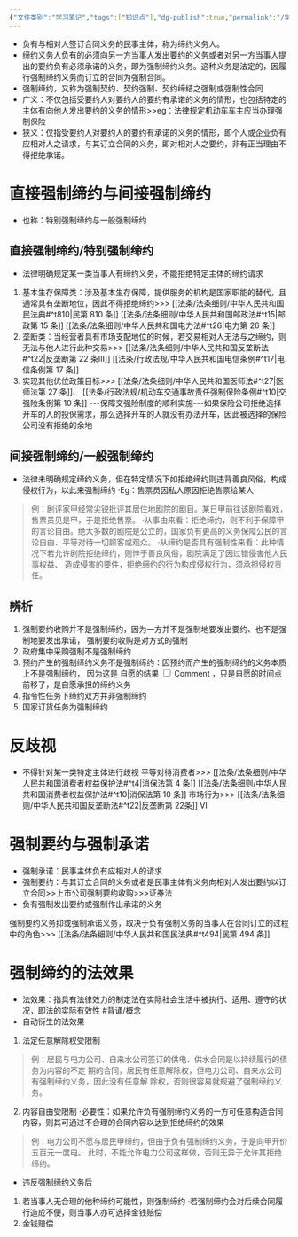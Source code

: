 ```yaml
---
{"文件类别":"学习笔记","tags":["知识点"],"dg-publish":true,"permalink":"/学习笔记/知识点cheese/强制缔约/","dgPassFrontmatter":true,"created":"2024-07-03T13:14:49.271+08:00","updated":"2024-09-30T11:31:51.483+08:00"}
---
```


- 负有与相对人签订合同义务的民事主体，称为缔约义务人。
- 缔约义务人负有的必须向另一方当事人发出要约的义务或者对另一方当事人提出的要约负有必须承诺的义务，即为强制缔约义务。这种义务是法定的，因履行强制缔约义务而订立的合同为强制合同。
- 强制缔约，又称为强制契约、契约强制、契约缔结之强制或强制性合同
- 广义：不仅包括受要约人对要约人的要约有承诺的义务的情形，也包括特定的主体有向他人发出要约的义务的情形>>eg：法律规定机动车车主应当办理强制保险
- 狭义：仅指受要约人对要约人的要约有承诺的义务的情形，即个人或企业负有应相对人之请求，与其订立合同的义务，即对相对人之要约，非有正当理由不得拒绝承诺。
# 直接强制缔约与间接强制缔约 
- 也称：特别强制缔约与一般强制缔约
## 直接强制缔约/特别强制缔约 
- 法律明确规定某一类当事人有缔约义务，不能拒绝特定主体的缔约请求
1. 基本生存保障类：涉及基本生存保障，提供服务的机构是国家职能的替代，且通常具有垄断地位，因此不得拒绝缔约>>> [[法条/法条细则/中华人民共和国民法典#^t810\|民第 810 条]] [[法条/法条细则/中华人民共和国邮政法#^t15\|邮政第 15 条]] [[法条/法条细则/中华人民共和国电力法#^t26\|电力第 26 条]]
2. 垄断类：当经营者具有市场支配地位的时候，若交易相对人无法与之缔约，则无法与他人进行此种交易>>> [[法条/法条细则/中华人民共和国反垄断法#^t22\|反垄断第 22 条Ⅲ]]  [[法条/行政法规/中华人民共和国电信条例#^t17\|电信条例第 17 条]]
3. 实现其他优位政策目标>>> [[法条/法条细则/中华人民共和国医师法#^t27\|医师法第 27 条]]、 [[法条/行政法规/机动车交通事故责任强制保险条例#^t10\|交强险条例第 10 条]] ---保障交强险制度的顺利实施---如果保险公司拒绝选择开车的人的投保需求，那么选择开车的人就没有办法开车，因此被选择的保险公司没有拒绝的余地
## 间接强制缔约/一般强制缔约
- 法律未明确规定缔约义务，但在特定情况下如拒绝缔约则违背善良风俗，构成侵权行为，以此来强制缔约
·Eg：售票员因私人原因拒绝售票给某人
>例：剧评家甲经常尖锐批评其居住地剧院的剧目。某日甲前往该剧院看戏，售票员见是甲，于是拒绝售票。 
>·从事由来看：拒绝缔约，则不利于保障甲的言论自由。绝大多数的剧院是公立的，国家负有更高的义务保障公民的言论自由、平等对待一切顾客或观众。 
>·从缔约是否具有强制性来看：此种情况下若允许剧院拒绝缔约，则悖于善良风俗，剧院满足了因过错侵害他人民事权益、 造成侵害的要件，拒绝缔约的行为构成侵权行为，须承担侵权责任。

## 辨析
1.  强制要约收购并不是强制缔约，因为一方并不是强制地要发出要约、也不是强制地要发出承诺， 强制要约收购是对方式的强制
2. 政府集中采购强制不是强制缔约 
3. 预约产生的强制缔约义务不是强制缔约：因预约而产生的强制缔约的义务本质上不是强制缔约， 因为这是<label class="ob-comment" title="和民法关系特点2平等主体中的各种合约关系对比，都是基于前一情况产生后续情况，认定基础为前" style=""> 自愿的结果 <input type="checkbox"> <span style=""> Comment </span></label>，只是自愿的时间点前移了，是自愿承担的缔约义务 
4. 指令性任务下缔约双方并非强制缔约
5. 国家订货任务为强制缔约

# 反歧视
- 不得针对某一类特定主体进行歧视
平等对待消费者>>> [[法条/法条细则/中华人民共和国消费者权益保护法#^t4\|消保法第 4 条]] [[法条/法条细则/中华人民共和国消费者权益保护法#^t10\|消保法第 10 条]]
市场行为>>> [[法条/法条细则/中华人民共和国反垄断法#^t22\|反垄断第 22条]] Ⅵ
# 强制要约与强制承诺
- 强制承诺：民事主体负有应相对人的请求
- 强制要约：与其订立合同的义务或者是民事主体有义务向相对人发出要约以订立合同>>上市公司强制要约收购>>>证券法
- 负有强制发出要约或强制作出承诺的义务

强制要约义务抑或强制承诺义务，取决于负有强制义务的当事人在合同订立的过程中的角色>>> [[法条/法条细则/中华人民共和国民法典#^t494\|民第 494 条]]
# 强制缔约的法效果
- 法效果：指具有法律效力的制定法在实际社会生活中被执行、适用、遵守的状况，即法的实际有效性 #背诵/概念 
- 自动衍生的法效果
1. 法定任意解除权受限制
>例：居民与电力公司、自来水公司签订的供电、供水合同是以持续履行的债务为内容的不定 期的合同，居民有任意解除权，但电力公司、自来水公司有强制缔约义务，因此没有任意解 除权，否则很容易就规避了强制缔约义务。
2. 内容自由受限制
·必要性：如果允许负有强制缔约义务的一方可任意构造合同内容，则其可通过不合理的合同内容以达到拒绝缔约的效果
>例：电力公司不愿与居民甲缔约，但由于负有强制缔约义务，于是向甲开价五百元一度电。 此时，不能允许电力公司这样做，否则无异于允许其拒绝缔约。
- 违反强制缔约义务后
1. 若当事人无合理的他种缔约可能性，则强制缔约
·若强制缔约会对后续合同履行造成不便，则当事人亦可选择金钱赔偿
2. 金钱赔偿